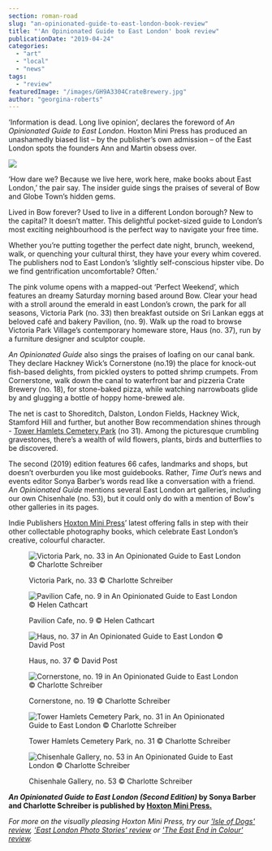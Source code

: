 ```yaml
---
section: roman-road
slug: "an-opinionated-guide-to-east-london-book-review"
title: "'An Opinionated Guide to East London' book review"
publicationDate: "2019-04-24"
categories: 
  - "art"
  - "local"
  - "news"
tags: 
  - "review"
featuredImage: "/images/GH9A3304CrateBrewery.jpg"
author: "georgina-roberts"
---
```


‘Information is dead. Long live opinion’, declares the foreword of _An Opinionated Guide to East London_. Hoxton Mini Press has produced an unashamedly biased list – by the publisher’s own admission – of the East London spots the founders Ann and Martin obsess over.

![](/images/EastLondonGuide2_Cover_2-300x427.jpg)

‘How dare we? Because we live here, work here, make books about East London,’ the pair say. The insider guide sings the praises of several of Bow and Globe Town’s hidden gems.

Lived in Bow forever? Used to live in a different London borough? New to the capital? It doesn’t matter. This delightful pocket-sized guide to London’s most exciting neighbourhood is the perfect way to navigate your free time.

Whether you’re putting together the perfect date night, brunch, weekend, walk, or quenching your cultural thirst, they have your every whim covered. The publishers nod to East London’s ‘slightly self-conscious hipster vibe. Do we find gentrification uncomfortable? Often.’

The pink volume opens with a mapped-out ‘Perfect Weekend’, which features an dreamy Saturday morning based around Bow. Clear your head with a stroll around the emerald in east London’s crown, the park for all seasons, Victoria Park (no. 33) then breakfast outside on Sri Lankan eggs at beloved café and bakery Pavilion, (no. 9). Walk up the road to browse Victoria Park Village’s contemporary homeware store, Haus (no. 37), run by a furniture designer and sculptor couple.

_An Opinionated Guide_ also sings the praises of loafing on our canal bank. They declare Hackney Wick’s Cornerstone (no.19) the place for knock-out fish-based delights, from pickled oysters to potted shrimp crumpets. From Cornerstone, walk down the canal to waterfront bar and pizzeria Crate Brewery (no. 18), for stone-baked pizza, while watching narrowboats glide by and glugging a bottle of hoppy home-brewed ale.

The net is cast to Shoreditch, Dalston, London Fields, Hackney Wick, Stamford Hill and further, but another Bow recommendation shines through - [Tower Hamlets Cemetery Park](https://romanroadlondon.com/tower-hamlets-cemetery-park-mile-end/) (no 31). Among the picturesque crumbling gravestones, there’s a wealth of wild flowers, plants, birds and butterflies to be discovered.

The second (2019) edition features 66 cafes, landmarks and shops, but doesn’t overburden you like most guidebooks. Rather, _Time Out’s_ news and events editor Sonya Barber’s words read like a conversation with a friend. _An Opinionated Guide_ mentions several East London art galleries, including our own Chisenhale (no. 53), but it could only do with a mention of Bow's other galleries in its pages.

Indie Publishers [Hoxton Mini Press](https://www.hoxtonminipress.com/)’ latest offering falls in step with their other collectable photography books, which celebrate East London’s creative, colourful character.  

<figure>

![Victoria Park, no. 33 in An Opinionated Guide to East London © Charlotte Schreiber](/images/VICKYPARK_4Y1A2016-1.jpg)

<figcaption>

Victoria Park, no. 33 © Charlotte Schreiber

</figcaption>

</figure>

<figure>

![Pavilion Cafe, no. 9 in An Opinionated Guide to East London © Helen Cathcart](/images/GH9A9625Pavilion-1.jpg)

<figcaption>

Pavilion Cafe, no. 9 © Helen Cathcart

</figcaption>

</figure>

<figure>

![Haus, no. 37 in An Opinionated Guide to East London © David Post](/images/DSCF05222_300dpi.jpg)

<figcaption>

Haus, no. 37 © David Post

</figcaption>

</figure>

<figure>

![Cornerstone, no. 19 in An Opinionated Guide to East London © Charlotte Schreiber](/images/eastlondonguide_cornerstone©CharlotteSchreiber_IMG_1056.jpg)

<figcaption>

Cornerstone, no. 19 © Charlotte Schreiber

</figcaption>

</figure>

<figure>

![Tower Hamlets Cemetery Park, no. 31 in An Opinionated Guide to East London © Charlotte Schreiber](/images/eastlondonguide_towerhamletcemetary©CharlotteSchreiber_IMG_0775.jpg)

<figcaption>

Tower Hamlets Cemetery Park, no. 31 © Charlotte Schreiber

</figcaption>

</figure>

<figure>

![Chisenhale Gallery, no. 53 in An Opinionated Guide to East London © Charlotte Schreiber](/images/eastlondonguide_chisenhalegallery_MG_5072.jpg)

<figcaption>

Chisenhale Gallery, no. 53 © Charlotte Schreiber  


</figcaption>

</figure>

**_An Opinionated Guide to East London (Second Edition)_ by Sonya Barber and Charlotte Schreiber is published by [Hoxton Mini Press.](https://www.hoxtonminipress.com/collections/books/products/east-london-an-opinionated-guide-second-edition)**

_For more on the visually pleasing Hoxton Mini Press, try our ['Isle of Dogs' review](https://romanroadlondon.com/isle-dogs-mike-seaborne-book-review/), ['East London Photo Stories' review](https://romanroadlondon.com/east-london-photo-stories-book-review/) or ['The East End in Colour' review](https://romanroadlondon.com/east-end-in-colour-david-granick-review/)._
